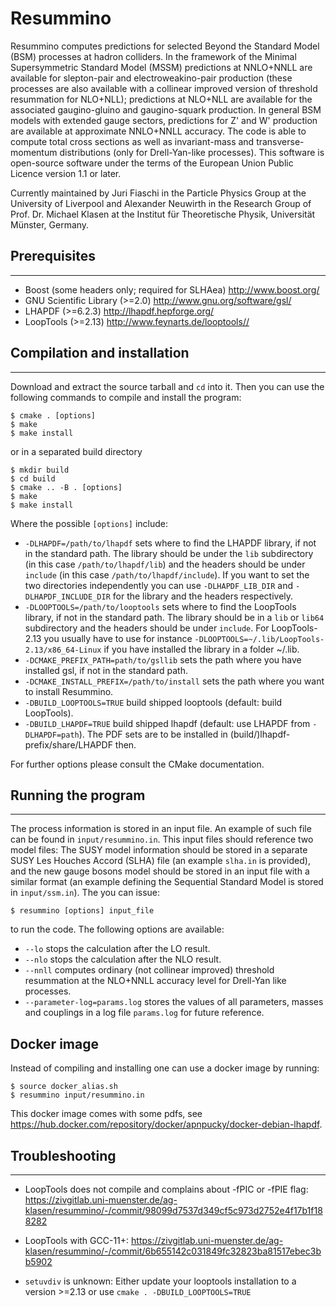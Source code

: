 # Resummino

Resummino computes predictions for selected Beyond the Standard Model (BSM) processes at hadron colliders.
In the framework of the Minimal Supersymmetric Standard Model (MSSM) predictions at NNLO+NNLL are available for slepton-pair and electroweakino-pair production (these processes are also available with a collinear improved version of threshold resummation for NLO+NLL); predictions at NLO+NLL are available for the associated gaugino-gluino and gaugino-squark production.
In general BSM models with extended gauge sectors, predictions for Z' and W' production are available at approximate NNLO+NNLL accuracy.
The code is able to compute total cross sections as well as invariant-mass and transverse-momentum distributions (only for Drell-Yan-like processes).
This software is open-source software under the terms of the European Union Public Licence version 1.1 or later.


Currently maintained by Juri Fiaschi in the Particle Physics Group at the University of Liverpool and Alexander Neuwirth in the Research Group of Prof. Dr. Michael Klasen at the Institut für Theoretische Physik, Universität Münster, Germany.


## Prerequisites
-------------

* Boost (some headers only; required for SLHAea) <http://www.boost.org/>
* GNU Scientific Library (>=2.0) <http://www.gnu.org/software/gsl/>
* LHAPDF (>=6.2.3) <http://lhapdf.hepforge.org/>
* LoopTools (>=2.13) <http://www.feynarts.de/looptools//>

## Compilation and installation
----------------------------

Download and extract the source tarball and `cd` into it. Then you can use the following commands to compile and install the program:

    $ cmake . [options]
    $ make
    $ make install

or in a separated build directory

    $ mkdir build
    $ cd build
    $ cmake .. -B . [options]
    $ make
    $ make install

Where the possible `[options]` include:

* `-DLHAPDF=/path/to/lhapdf` sets where to find the LHAPDF library, if not in the standard path. The library should be under the `lib` subdirectory (in this case `/path/to/lhapdf/lib`) and the headers should be under `include` (in this case `/path/to/lhapdf/include`). If you want to set the two directories independently you can use `-DLHAPDF_LIB_DIR` and `-DLHAPDF_INCLUDE_DIR` for the library and the headers respectively.
* `-DLOOPTOOLS=/path/to/looptools` sets where to find the LoopTools library, if not in the standard path. The library should be in a `lib` or `lib64` subdirectory and the headers should be under `include`. For LoopTools-2.13 you usually have to use for instance `-DLOOPTOOLS=~/.lib/LoopTools-2.13/x86_64-Linux` if you have installed the library in a folder ~/.lib.
* `-DCMAKE_PREFIX_PATH=path/to/gsllib` sets the path where you have installed gsl, if not in the standard path.
* `-DCMAKE_INSTALL_PREFIX=/path/to/install` sets the path where you want to install Resummino.
* `-DBUILD_LOOPTOOLS=TRUE` build shipped looptools (default: build LoopTools).
* `-DBUILD_LHAPDF=TRUE` build shipped lhapdf (default: use LHAPDF from `-DLHAPDF=path`). The PDF sets are to be installed in (build/)lhapdf-prefix/share/LHAPDF then.

For further options please consult the CMake documentation.

## Running the program
-------------------

The process information is stored in an input file. An example of such file can be found in `input/resummino.in`. This input files should reference two model files: The SUSY model information should be stored in a separate SUSY Les Houches Accord (SLHA) file (an example `slha.in` is provided), and the new gauge bosons model should be stored in an input file with a similar format (an example defining the Sequential Standard Model is stored in `input/ssm.in`). The you can issue:

    $ resummino [options] input_file
    
to run the code. The following options are available:

* `--lo` stops the calculation after the LO result.
* `--nlo` stops the calculation after the NLO result.
* `--nnll` computes ordinary (not collinear improved) threshold resummation at the NLO+NNLL accuracy level for Drell-Yan like processes.
* `--parameter-log=params.log` stores the values of all parameters, masses and couplings in a log file `params.log` for future reference.

## Docker image
Instead of compiling and installing one can use a docker image by running:

    $ source docker_alias.sh
    $ resummino input/resummino.in

This docker image comes with some pdfs, see https://hub.docker.com/repository/docker/apnpucky/docker-debian-lhapdf.

## Troubleshooting
-----------------
* LoopTools does not compile and complains about -fPIC or -fPIE flag:
https://zivgitlab.uni-muenster.de/ag-klasen/resummino/-/commit/98099d7537d349cf5c973d2752e4f17b1f188282

* LoopTools with GCC-11+: 
https://zivgitlab.uni-muenster.de/ag-klasen/resummino/-/commit/6b655142c031849fc32823ba81517ebec3bb5902

* `setuvdiv` is unknown: Either update your looptools installation to a version >=2.13 or use `cmake . -DBUILD_LOOPTOOLS=TRUE`
